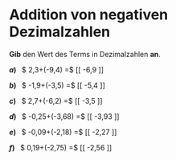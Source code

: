 <!--
version:  0.0.1

language: de

@style
main > *:not(:last-child) {
  margin-bottom: 3rem;
}

input {
    text-align: center;
}

.flex-container {
    display: flex;
    flex-wrap: wrap;
    align-items: stretch;
    gap: 20px;
}

.flex-child {
    flex: 1;
    min-width: 350px;
    margin-right: 20px;
}

@media (max-width: 400px) {
    .flex-child {
        flex: 100%;
        margin-right: 0;
    }
}
@end

formula: \carry   \textcolor{red}{\scriptsize #1}
formula: \digit   \rlap{\carry{#1}}\phantom{#2}#2
formula: \permil  \text{‰}

import: https://raw.githubusercontent.com/LiaTemplates/Tikz-Jax/main/README.md

script: https://cdn.jsdelivr.net/gh/LiaTemplates/Tikz-Jax@main/dist/index.js


tags: Addition, Negative Zahlen, Dezimalzahlen, leicht, niedrig, Angeben

comment: Addiere negative Dezimalzahlen im Kopf.

author: Martin Lommatzsch

-->




# Addition von negativen Dezimalzahlen

**Gib** den Wert des Terms in Dezimalzahlen **an**.

<section class="flex-container">

<div class="flex-child">

__$a)\;\;$__ $ 2,3+(-9,4) =$ [[  -6,9  ]]

</div> 
<div class="flex-child">

__$b)\;\;$__ $ -1,9+(-3,5) =$ [[  -5,4  ]]

</div> 
<div class="flex-child">

__$c)\;\;$__ $ 2,7+(-6,2) =$ [[  -3,5  ]]

</div> 
<div class="flex-child">

__$d)\;\;$__ $ -0,25+(-3,68) =$ [[  -3,93  ]]

</div> 
<div class="flex-child">

__$e)\;\;$__ $ -0,09+(-2,18) =$ [[  -2,27  ]]

</div> 
<div class="flex-child">

__$f)\;\;$__ $ 0,19+(-2,75) =$ [[  -2,56  ]]

</div> 
</section>





